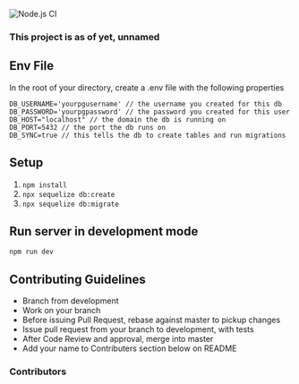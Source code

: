![Node.js CI](https://github.com/OfAshAndFire/np_services/workflows/Node.js%20CI/badge.svg)

### This project is as of yet, unnamed

## Env File
In the root of your directory, create a .env file with the following properties
```
DB_USERNAME='yourpgusername' // the username you created for this db
DB_PASSWORD='yourpgpassword' // the password you created for this user
DB_HOST="localhost" // the domain the db is running on
DB_PORT=5432 // the port the db runs on
DB_SYNC=true // this tells the db to create tables and run migrations
```

## Setup
1) `npm install`
2) `npx sequelize db:create`
3) `npx sequelize db:migrate`

## Run server in development mode
`npm run dev`

## Contributing Guidelines
* Branch from development
* Work on your branch
* Before issuing Pull Request, rebase against master to pickup changes
* Issue pull request from your branch to development, with tests
* After Code Review and approval, merge into master
* Add your name to Contributers section below on README


### Contributors
